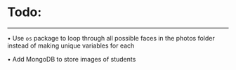 # Todo:

---

• Use `os` package to loop through
all possible faces in the photos 
folder instead of making unique 
variables for each

• Add MongoDB to store images of
students